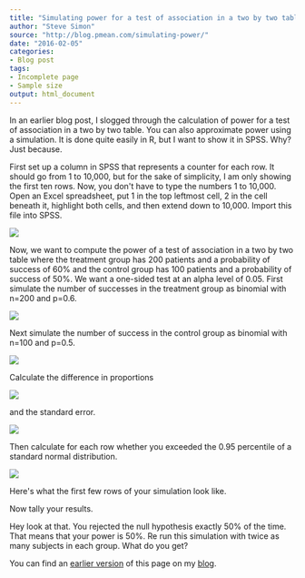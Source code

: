 ```yaml
---
title: "Simulating power for a test of association in a two by two table"
author: "Steve Simon"
source: "http://blog.pmean.com/simulating-power/"
date: "2016-02-05"
categories:
- Blog post
tags:
- Incomplete page
- Sample size
output: html_document
---
```


In an earlier blog post, I slogged through the calculation of power for a test of association in a two by two table. You can also approximate power using a simulation. It is done quite easily in R, but I want to show it in SPSS. Why? Just because.

<!---More--->

First set up a column in SPSS that represents a counter for each row. It should go from 1 to 10,000, but for the sake of simplicity, I am only showing the first ten rows. Now, you don't have to type the numbers 1 to 10,000. Open an Excel spreadsheet, put 1 in the top leftmost cell, 2 in the cell beneath it, highlight both cells, and then extend down to 10,000. Import this file into SPSS.

![](http://www.pmean.com/new-images/16/simulating-power01.png)

Now, we want to compute the power of a test of association in a two by two table where the treatment group has 200 patients and a probability of success of 60% and the control group has 100 patients and a probability of success of 50%. We want a one-sided test at an alpha level of 0.05. First simulate the number of successes in the treatment group as binomial with n=200 and p=0.6.

![](http://www.pmean.com/new-images/16/simulating-power02.png)

Next simulate the number of success in the control group as binomial with n=100 and p=0.5.

![](http://www.pmean.com/new-images/16/simulating-power03.png)

Calculate the difference in proportions

![](http://www.pmean.com/new-images/16/simulating-power04.png)

and the standard error.

![](http://www.pmean.com/new-images/16/simulating-power05.png)

Then calculate for each row whether you exceeded the 0.95 percentile of a standard normal distribution.

![](http://www.pmean.com/new-images/16/simulating-power06.png)

Here's what the first few rows of your simulation look like.

Now tally your results.

Hey look at that. You rejected the null hypothesis exactly 50% of the time. That means that your power is 50%. Re run this simulation with twice as many subjects in each group. What do you get? 

You can find an [earlier version][sim1] of this page on my [blog][sim2].

[sim1]: http://blog.pmean.com/simulating-power/
[sim2]: http://blog.pmean.com